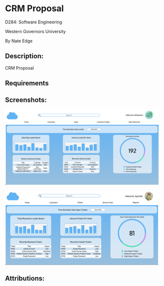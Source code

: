 # CRM Proposal

D284: Software Engineering

Western Governors University

By Nate Edge

## Description: 
CRM Proposal

## Requirements


## Screenshots:
![Sales Dashboard](/images/sales-dashboard.png)

![Ticket Dashboard](/images/ticket-dashboard.png)

## Attributions: 
